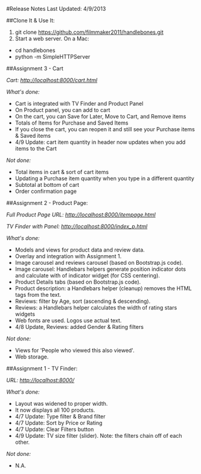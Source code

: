 #Release Notes
Last Updated: 4/9/2013

##Clone It & Use It:
1. git clone https://github.com/filmmaker2011/handlebones.git
2. Start a web server. On a Mac:

- cd handlebones
- python -m SimpleHTTPServer

##Assignment 3 - Cart

_Cart: [http://localhost:8000/cart.html](http://localhost:8000/cart.html)_

_What's done:_
- Cart is integrated with TV Finder and Product Panel
- On Product panel, you can add to cart
- On the cart, you can Save for Later, Move to Cart, and Remove items
- Totals of Items for Purchase and Saved Items
- If you close the cart, you can reopen it and still see your Purchase items & Saved items
- 4/9 Update: cart item quantity in header now updates when you add items to the Cart

_Not done:_
- Total items in cart & sort of cart items
- Updating a Purchase item quantity when you type in a different quantity
- Subtotal at bottom of cart
- Order confirmation page

##Assignment 2 - Product Page:

_Full Product Page URL: [http://localhost:8000/itempage.html](http://localhost:8000/itempage.html)_

_TV Finder with Panel: [http://localhost:8000/index_p.html](http://localhost:8000/index_p.html)_

_What's done:_
- Models and views for product data and review data.
- Overlay and integration with Assignment 1.
- Image carousel and reviews carousel (based on Bootstrap.js code).
- Image carousel: Handlebars helpers generate position indicator dots and calculate with of indicator widget (for CSS centering).
- Product Details tabs (based on Bootstrap.js code).
- Product description: a Handlebars helper (cleanup) removes the HTML tags from the text.
- Reviews: filter by Age, sort (ascending & descending).
- Reviews: a Handlebars helper calculates the width of rating stars widgets
- Web fonts are used. Logos use actual text.
- 4/8 Update, Reviews: added Gender & Rating filters

_Not done:_
- Views for 'People who viewed this also viewed'.
- Web storage.

##Assignment 1 - TV Finder:

_URL: [http://localhost:8000/](http://localhost:8000/)_

_What's done:_
- Layout was widened to proper width.
- It now displays all 100 products.
- 4/7 Update: Type filter & Brand filter
- 4/7 Update: Sort by Price or Rating
- 4/7 Update: Clear Filters button
- 4/9 Update: TV size filter (slider). Note: the filters chain off of each other.

_Not done:_
- N.A.
